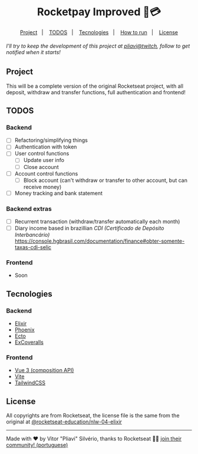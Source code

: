 <h1 align="center">
Rocketpay Improved 🚀💳
</h1>
<p align="center">
  <a href="#-project">Project</a>&nbsp;&nbsp;&nbsp;|&nbsp;&nbsp;&nbsp;
  <a href="#-todos">TODOS</a>&nbsp;&nbsp;&nbsp;|&nbsp;&nbsp;&nbsp;
  <a href="#-tecnologies">Tecnologies</a>&nbsp;&nbsp;&nbsp;|&nbsp;&nbsp;&nbsp;
  <a href="#-how-to-run">How to run</a>&nbsp;&nbsp;&nbsp;|&nbsp;&nbsp;&nbsp;
  <a href="#-license">License</a>
</p>

###### I'll try to keep the development of this project at [pliavi@twitch](http://twitch.tv/pliavi), follow to get notified when it starts!

## Project

This will be a complete version of the original Rocketseat project, with all deposit, withdraw and transfer functions, full authentication and frontend!

## TODOS

### Backend

- [ ] Refactoring/simplifying things
- [ ] Authentication with token
- [ ] User control functions
  - [ ] Update user info
  - [ ] Close account
- [ ] Account control functions
  - [ ] Block account (can't withdraw or transfer to other account, but can receive money)
- [ ] Money tracking and bank statement

### Backend extras

- [ ] Recurrent transaction (withdraw/transfer automatically each month)
- [ ] Diary income based in brazillian _CDI (Certificado de Depósito Interbancário)_  
       https://console.hgbrasil.com/documentation/finance#obter-somente-taxas-cdi-selic

### Frontend

- Soon

## Tecnologies

### Backend

- [Elixir](https://github.com/elixir-lang/elixir)
- [Phoenix](https://github.com/phoenixframework/phoenix)
- [Ecto](https://github.com/elixir-ecto/ecto)
- [ExCoveralls](https://github.com/parroty/excoveralls)

### Frontend

- [Vue 3 (composition API)](https://v3.vuejs.org/)
- [Vite](https://vitejs.dev/)
- [TailwindCSS](https://tailwindcss.com/)

## License

All copyrights are from Rocketseat, the license file is the same from the original at [@rocketseat-education/nlw-04-elixir](https://github.com/rocketseat-education/nlw-04-elixir)

---

Made with ♥ by Vitor "Pliavi" Silvério, thanks to Rocketseat 👋🏻 [join their community! (portuguese)](https://discordapp.com/invite/gCRAFhc)